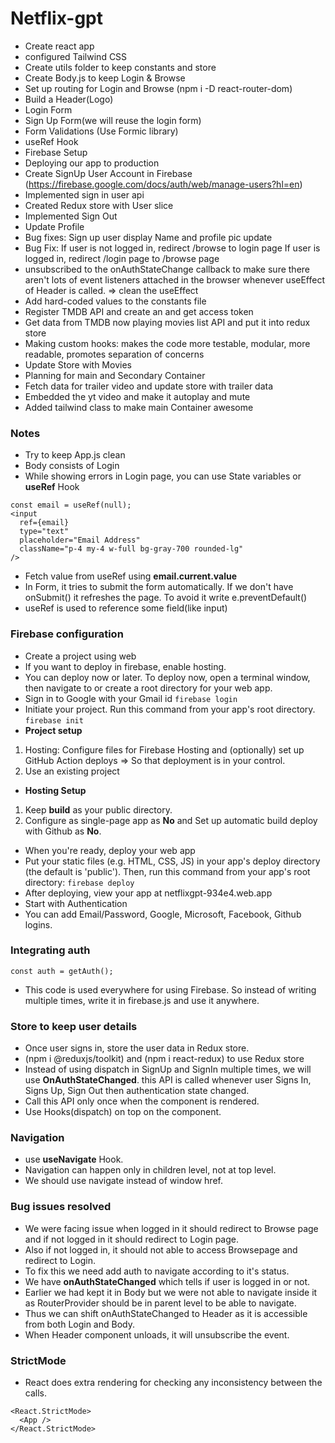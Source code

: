 # Netflix-gpt

- Create react app
- configured Tailwind CSS
- Create utils folder to keep constants and store
- Create Body.js to keep Login & Browse
- Set up routing for Login and Browse (npm i -D react-router-dom)
- Build a Header(Logo)
- Login Form
- Sign Up Form(we will reuse the login form)
- Form Validations (Use Formic library)
- useRef Hook
- Firebase Setup
- Deploying our app to production
- Create SignUp User Account in Firebase (https://firebase.google.com/docs/auth/web/manage-users?hl=en)
- Implemented sign in user api
- Created Redux store with User slice
- Implemented Sign Out
- Update Profile
- Bug fixes: Sign up user display Name and profile pic update
- Bug Fix: If user is not logged in, redirect /browse to login page
  If user is logged in, redirect /login page to /browse page
- unsubscribed to the onAuthStateChange callback to make sure there aren't lots of event listeners attached in the browser whenever useEffect of Header is called. => clean the useEffect
- Add hard-coded values to the constants file
- Register TMDB API and create an and get access token
- Get data from TMDB now playing movies list API and put it into redux store
- Making custom hooks: makes the code more testable, modular, more readable, promotes separation of concerns
- Update Store with Movies 
- Planning for main and Secondary Container
- Fetch data for trailer video and update store with trailer data
- Embedded the yt video and make it autoplay and mute
- Added tailwind class to make main Container awesome

### Notes
- Try to keep App.js clean
- Body consists of Login
- While showing errors in Login page, you can use State variables or **useRef** Hook
```
const email = useRef(null);
<input 
  ref={email}
  type="text"
  placeholder="Email Address"
  className="p-4 my-4 w-full bg-gray-700 rounded-lg"
/>
```
- Fetch value from useRef using **email.current.value**
- In Form, it tries to submit the form automatically. If we don't have onSubmit() it refreshes the page. To avoid it write e.preventDefault()
- useRef is used to reference some field(like input)


### Firebase configuration
- Create a project using web
- If you want to deploy in firebase, enable hosting.
- You can deploy now or later. To deploy now, open a terminal window, then navigate to or create a root directory for your web app.
- Sign in to Google with your Gmail id
```firebase login```
- Initiate your project. Run this command from your app's root directory.
```firebase init```
- **Project setup** 
1. Hosting: Configure files for Firebase Hosting and (optionally) set up GitHub Action deploys => So that deployment is in your control.
2. Use an existing project
- **Hosting Setup**
1. Keep **build** as your public directory.
2. Configure as single-page app as **No** and Set up automatic build  deploy with Github as **No**.
- When you're ready, deploy your web app
- Put your static files (e.g. HTML, CSS, JS) in your app's deploy directory (the default is 'public'). Then, run this command from your app's root directory:
```firebase deploy```
- After deploying, view your app at netflixgpt-934e4.web.app
- Start with Authentication
- You can add Email/Password, Google, Microsoft, Facebook, Github logins.

### Integrating auth
```
const auth = getAuth();
```
- This code is used everywhere for using Firebase. So instead of writing multiple times, write it in firebase.js and use it anywhere.

### Store to keep user details
- Once user signs in, store the user data in Redux store.
- (npm i @reduxjs/toolkit) and (npm i react-redux) to use Redux store
- Instead of using dispatch in SignUp and SignIn multiple times, we will use **OnAuthStateChanged**. this API is called whenever user Signs In, Signs Up, Sign Out then authentication state changed.
- Call this API only once when the component is rendered.
- Use Hooks(dispatch) on top on the component.

### Navigation
- use **useNavigate** Hook.
- Navigation can happen only in children level, not at top level.
- We should use navigate instead of window href.

### Bug issues resolved
- We were facing issue when logged in it should redirect to Browse page and if not logged in it should redirect to Login page.
- Also if not logged in, it should not able to access Browsepage and redirect to Login.
- To fix this we need add auth to navigate according to it's status.
- We have **onAuthStateChanged** which tells if user is logged in or not.
- Earlier we had kept it in Body but we were not able to navigate inside it as RouterProvider should be in parent level to be able to navigate.
- Thus we can shift onAuthStateChanged to Header as it is accessible from both Login and Body.
- When Header component unloads, it will unsubscribe the event.

### StrictMode
- React does extra rendering for checking any inconsistency between the calls.
```
<React.StrictMode>
  <App />
</React.StrictMode>
```
